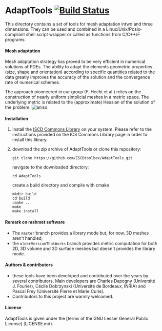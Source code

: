 # AdaptTools [![Build Status](https://travis-ci.org/ISCDtoolbox/AdaptTools.svg?branch=master)](https://travis-ci.org/ISCDtoolbox/AdaptTools)

This directory contains a set of tools for mesh adaptation intwo and three dimensions. They can be used and combined in a Linux/Unix/Posix-compliant shell script wrapper or called as functions from C/C++/F programs.

#### Mesh adaptation
Mesh adaptation strategy has proved to be very efficient in numerical solutions of PDEs. The ability to adapt the elements geometric properties (size, shape and orientation) according to specific quantities related to the data greatly improves the accuracy of the solution and the convergence rate of numerical schemes.

The approach pionneered in our group (F. Hecht et al.) relies on the construction of nearly uniform simplicial meshes in a metric space. The underlying metric is related to the (approximate) Hessian of the solution of the problem.
![aniso](https://cloud.githubusercontent.com/assets/11386916/13727601/ecdd2862-e8f8-11e5-97ed-1e436c98a851.png)

#### Installation
1. Install the [ISCD Commons Library](https://github.com/ISCDtoolbox/Commons) on your system. 
Please refer to the instructions provided on the ICS Commons Library page in order to install this library.

2. download the zip archive of AdaptTools or clone this repository:

   ` git clone https://github.com/ISCDtoolbox/AdaptTools.git `

   navigate to the downloaded directory: 

   ` cd AdaptTools `

   create a build directory and compile with cmake
   ```
   mkdir build
   cd build
   cmake ..
   make
   make install
   ```

#### Remark on mshmet software
* The `master` branch provides a library mode but, for now, 3D meshes aren't handled;
* the `olderVersionThatWorks` branch provides metric computation for both 2D, 3D volume and 3D surface meshes but doesn't provides the library mode.  

#### Authors & contributors
* these tools have been developed and contributed over the years by several contributors. Main developers are Charles Dapogny (Université J. Fourier), Cécile Dobrzynski (Université de Bordeaux, INRIA) and Pascal Frey (Université Pierre et Marie Curie).
* Contributors to this project are warmly welcomed. 

#### License
AdaptTools is given under the [terms of the GNU Lesser General Public License] (LICENSE.md).

